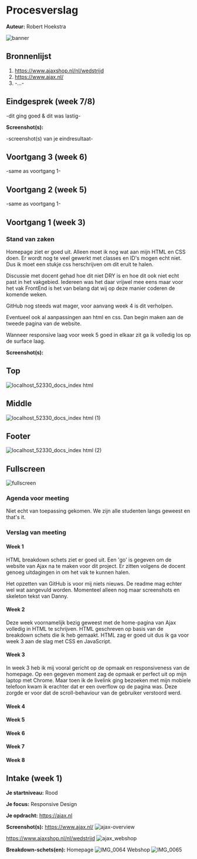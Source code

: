 # Procesverslag
**Auteur:** Robert Hoekstra

![banner](https://user-images.githubusercontent.com/45421908/91854183-a0af9380-ec63-11ea-9dc9-4cc821d9f7de.png)


## Bronnenlijst
1. https://www.ajaxshop.nl/nl/wedstrijd
2. https://www.ajax.nl/
3. -...-




## Eindgesprek (week 7/8)

-dit ging goed & dit was lastig-

**Screenshot(s):**

-screenshot(s) van je eindresultaat-



## Voortgang 3 (week 6)

-same as voortgang 1-



## Voortgang 2 (week 5)

-same as voortgang 1-



## Voortgang 1 (week 3)

### Stand van zaken
Homepage ziet er goed uit. Alleen moet ik nog wat aan mijn HTML en CSS doen. Er wordt nog te veel gewerkt met classes en ID's mogen echt niet. Dus ik moet een stukje css herschrijven om dit eruit te halen.

Discussie met docent gehad hoe dit niet DRY is en hoe dit ook niet echt past in het vakgebied. Iedereen was het daar vrijwel mee eens maar voor het vak FrontEnd is het van belang dat wij op deze manier coderen de komende weken.

GitHub nog steeds wat mager, voor aanvang week 4 is dit verholpen.

Eventueel ook al aanpassingen aan html en css. Dan begin maken aan de tweede pagina van de website.

Wanneer responsive laag voor week 5 goed in elkaar zit ga ik volledig los op de surface laag.

**Screenshot(s):**


## Top 
![localhost_52330_docs_index html](https://user-images.githubusercontent.com/45421908/93743344-3352ab00-fbf0-11ea-8a80-937d71984670.png)
## Middle
![localhost_52330_docs_index html (1)](https://user-images.githubusercontent.com/45421908/93743332-2c2b9d00-fbf0-11ea-9420-fb9ea815da6b.png)
## Footer
![localhost_52330_docs_index html (2)](https://user-images.githubusercontent.com/45421908/93743342-3352ab00-fbf0-11ea-94c1-4e53b7148e55.png)
## Fullscreen
![fullscreen](https://imgur.com/bGxPABa.png)




### Agenda voor meeting
Niet echt van toepassing gekomen. We zijn alle studenten langs geweest en that's it.

### Verslag van meeting

#### Week 1
HTML breakdown schets ziet er goed uit. Een 'go' is gegeven om de website van Ajax na te maken voor dit project. Er zitten volgens de docent genoeg uitdagingen in om het vak te kunnen halen.

Het opzetten van GitHub is voor mij niets nieuws. De readme mag echter wel wat aangevuld worden. Momenteel alleen nog maar screenshots en skeleton tekst van Danny.

#### Week 2
Deze week voornamelijk bezig geweest met de home-pagina van Ajax volledig in HTML te schrijven. HTML geschreven op basis van de breakdown schets die ik heb gemaakt.
HTML zag er goed uit dus ik ga voor week 3 aan de slag met CSS en JavaScript.

#### Week 3
In week 3 heb ik mij vooral gericht op de opmaak en responsiveness van de homepage.
Op een gegeven moment zag de opmaak er perfect uit op mijn laptop met Chrome.
Maar toen ik de livelink ging bezoeken met mijn mobiele telefoon kwam ik erachter dat er een overflow op de pagina was. Deze zorgde er voor dat de scroll-behaviour van de gebruiker verstoord werd. 

#### Week 4
#### Week 5
#### Week 6
#### Week 7
#### Week 8



## Intake (week 1)

**Je startniveau:** Rood

**Je focus:** Responsive Design

**Je opdracht:** https://ajax.nl

**Screenshot(s):**
https://www.ajax.nl/
![ajax-overview](https://user-images.githubusercontent.com/45421908/91839319-1f4e0600-ec4f-11ea-97f9-0aa0a9a75520.png)

https://www.ajaxshop.nl/nl/wedstrijd
![ajax_webshop](https://user-images.githubusercontent.com/45421908/91841490-c54f3f80-ec52-11ea-962c-d7eec6634637.png)




**Breakdown-schets(en):**
Homepage
![IMG_0064](https://user-images.githubusercontent.com/45421908/91853409-6ee9fd00-ec62-11ea-8ad4-b5f117522b3c.PNG)
Webshop
![IMG_0065](https://user-images.githubusercontent.com/45421908/91853401-6bef0c80-ec62-11ea-953c-70530259bca7.PNG)


